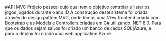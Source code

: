 #API MVC
Projeto pessoal cujo qual tem o objetivo controlar e listar os jogos jogados durante o ano :D
A construção deste sistema foi criada através do design pattern MVC, onde temos uma View frontend criada com Bootstrap e as Models e Controllers criadas em C# utilizando .NET 8.0.
Para que os dados sejam salvos foi criado um banco de dados SQL|Azure, e para o deploy foi criado uma web application Azure.
